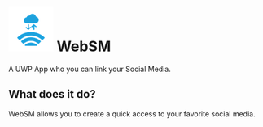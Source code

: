 # ![Logo WebSM](Assets/WebSM.png) WebSM
 A UWP App who you can link your Social Media.

## What does it do?
WebSM allows you to create a quick access to your favorite social media.